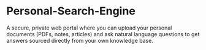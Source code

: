 # Personal-Search-Engine
A secure, private web portal where you can upload your personal documents (PDFs, notes, articles) and ask natural language questions to get answers sourced directly from your own knowledge base.

